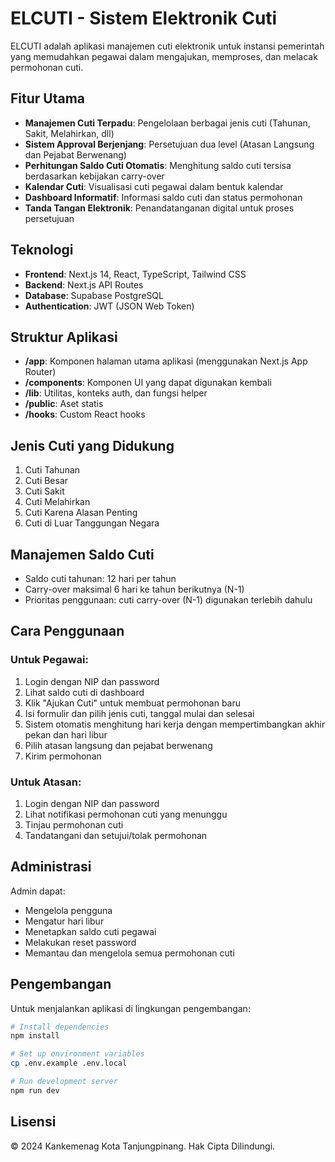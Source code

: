 # ELCUTI - Sistem Elektronik Cuti

ELCUTI adalah aplikasi manajemen cuti elektronik untuk instansi pemerintah yang memudahkan pegawai dalam mengajukan, memproses, dan melacak permohonan cuti.

## Fitur Utama

- **Manajemen Cuti Terpadu**: Pengelolaan berbagai jenis cuti (Tahunan, Sakit, Melahirkan, dll)
- **Sistem Approval Berjenjang**: Persetujuan dua level (Atasan Langsung dan Pejabat Berwenang)
- **Perhitungan Saldo Cuti Otomatis**: Menghitung saldo cuti tersisa berdasarkan kebijakan carry-over
- **Kalendar Cuti**: Visualisasi cuti pegawai dalam bentuk kalendar
- **Dashboard Informatif**: Informasi saldo cuti dan status permohonan
- **Tanda Tangan Elektronik**: Penandatanganan digital untuk proses persetujuan

## Teknologi

- **Frontend**: Next.js 14, React, TypeScript, Tailwind CSS
- **Backend**: Next.js API Routes
- **Database**: Supabase PostgreSQL
- **Authentication**: JWT (JSON Web Token)

## Struktur Aplikasi

- **/app**: Komponen halaman utama aplikasi (menggunakan Next.js App Router)
- **/components**: Komponen UI yang dapat digunakan kembali
- **/lib**: Utilitas, konteks auth, dan fungsi helper
- **/public**: Aset statis
- **/hooks**: Custom React hooks

## Jenis Cuti yang Didukung

1. Cuti Tahunan
2. Cuti Besar
3. Cuti Sakit
4. Cuti Melahirkan
5. Cuti Karena Alasan Penting
6. Cuti di Luar Tanggungan Negara

## Manajemen Saldo Cuti

- Saldo cuti tahunan: 12 hari per tahun
- Carry-over maksimal 6 hari ke tahun berikutnya (N-1)
- Prioritas penggunaan: cuti carry-over (N-1) digunakan terlebih dahulu

## Cara Penggunaan

### Untuk Pegawai:
1. Login dengan NIP dan password
2. Lihat saldo cuti di dashboard
3. Klik "Ajukan Cuti" untuk membuat permohonan baru
4. Isi formulir dan pilih jenis cuti, tanggal mulai dan selesai
5. Sistem otomatis menghitung hari kerja dengan mempertimbangkan akhir pekan dan hari libur
6. Pilih atasan langsung dan pejabat berwenang
7. Kirim permohonan

### Untuk Atasan:
1. Login dengan NIP dan password
2. Lihat notifikasi permohonan cuti yang menunggu
3. Tinjau permohonan cuti
4. Tandatangani dan setujui/tolak permohonan

## Administrasi

Admin dapat:
- Mengelola pengguna
- Mengatur hari libur
- Menetapkan saldo cuti pegawai
- Melakukan reset password
- Memantau dan mengelola semua permohonan cuti

## Pengembangan

Untuk menjalankan aplikasi di lingkungan pengembangan:

```bash
# Install dependencies
npm install

# Set up environment variables
cp .env.example .env.local

# Run development server
npm run dev
```

## Lisensi

© 2024 Kankemenag Kota Tanjungpinang. Hak Cipta Dilindungi.
